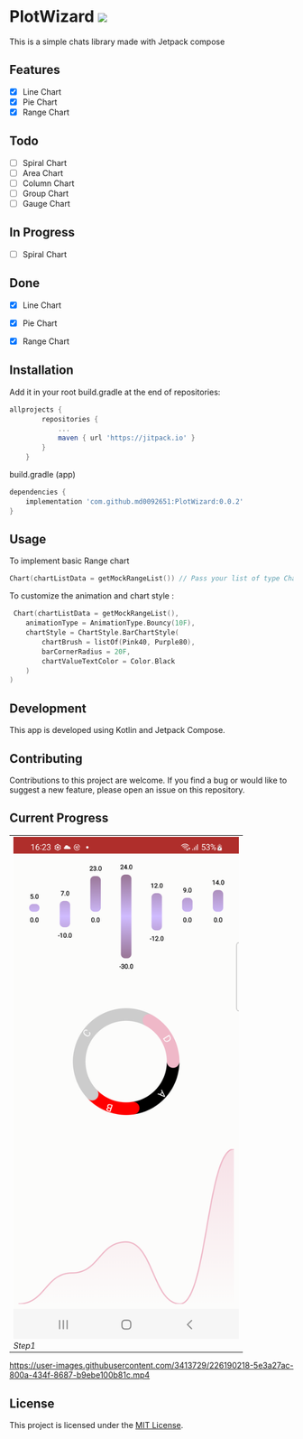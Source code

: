 # PlotWizard ![](https://jitpack.io/v/md0092651/PlotWizard.svg)

This is a simple chats library made with Jetpack compose


## Features

- [x] Line Chart
- [x] Pie Chart
- [x] Range Chart

## Todo

- [ ] Spiral Chart
- [ ] Area Chart
- [ ] Column Chart
- [ ] Group Chart
- [ ] Gauge Chart

## In Progress

- [ ] Spiral Chart

## Done

- [x] Line Chart
- [x] Pie Chart
- [x] Range Chart


## Installation
Add it in your root build.gradle at the end of repositories:

```groovy
allprojects {
		repositories {
			...
			maven { url 'https://jitpack.io' }
		}
	}
```
build.gradle (app)
```groovy
dependencies {
    implementation 'com.github.md0092651:PlotWizard:0.0.2'
}
```
## Usage

To implement basic Range chart
```kotlin
Chart(chartListData = getMockRangeList()) // Pass your list of type ChartEntry.RangeBar
``` 
To customize the animation and chart style :

```kotlin
 Chart(chartListData = getMockRangeList(),
    animationType = AnimationType.Bouncy(10F),
    chartStyle = ChartStyle.BarChartStyle(
        chartBrush = listOf(Pink40, Purple80),
        barCornerRadius = 20F,
        chartValueTextColor = Color.Black
    )
)
``` 


## Development

This app is developed using Kotlin and Jetpack Compose.

## Contributing

Contributions to this project are welcome. If you find a bug or would like to suggest a new feature,
please open an issue on this repository.

## Current Progress

<p align="center">
  <table>
    <tr>
      <td>
        <img src="screenshot/Step1.png" alt="Compass screenshot" width="400"/>
        <br>
        <em>Step1</em>
      </td>
    </tr>
  </table>

https://user-images.githubusercontent.com/3413729/226190218-5e3a27ac-800a-434f-8687-b9ebe100b81c.mp4


## License

This project is licensed under the [MIT License](LICENSE).

